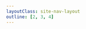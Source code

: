 ```yaml
---
layoutClass: site-nav-layout
outline: [2, 3, 4]
---
```


<script setup>
import SiteNavLinks from './components/SiteNavLinkGroup.vue';
import { NAV_DATA } from './data';
</script>

<style lang="sass" src="./index.scss"></style>

<SiteNavLinks 
  v-for="{title, items} in NAV_DATA" 
  :title="title" 
  :items="items"
/>

